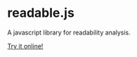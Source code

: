 readable.js
===========

A javascript library for readability analysis.

[Try it online!](http://jreinhardt.github.com/readable.js/)
